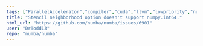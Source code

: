 ```yaml
---
tags: ["ParallelAccelerator","compiler","cuda","llvm","lowpriority","numba","numpy","parallel","python"]
title: "Stencil neighborhood option doesn't support numpy.int64."
html_url: "https://github.com/numba/numba/issues/6901"
user: "DrTodd13"
repo: "numba/numba"
---
```


